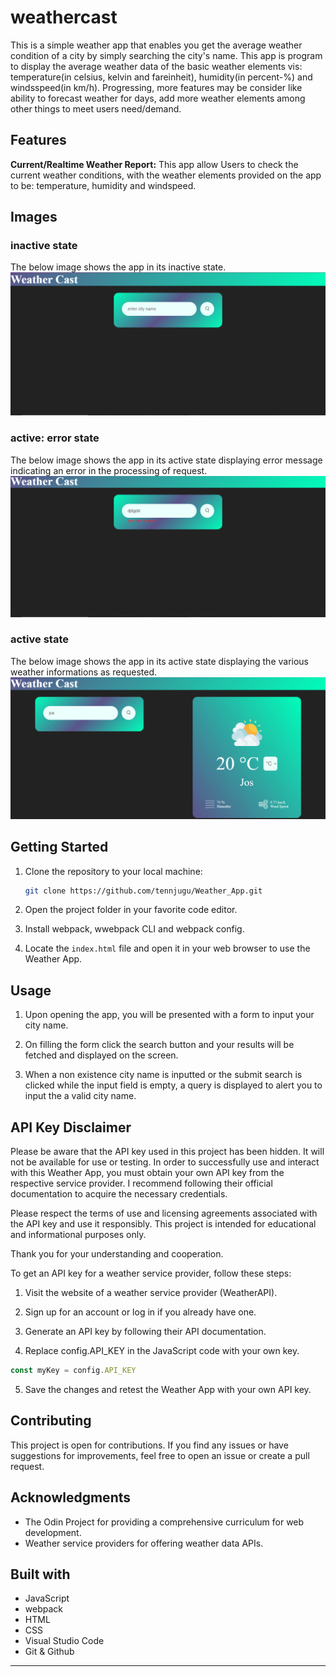 # weathercast
This is a simple weather app that enables you get the average weather condition of a city by simply searching the city's name. This app is program to display the average weather data of the basic weather elements vis: temperature(in celsius, kelvin and fareinheit), humidity(in percent-%) and windsspeed(in km/h).
Progressing, more features may be consider like ability to forecast weather for days, add more weather elements among other things to meet users need/demand.

## Features
**Current/Realtime Weather Report:** This app allow Users to check the current weather conditions, with the weather elements provided on the app to be: temperature, humidity and windspeed.

## Images

### inactive state
The below image shows the app in its inactive state.
![](screenshots/inactive.png)

### active: error state
The below image shows the app in its active state displaying error message indicating an error in the processing of request.
![](screenshots/active_error.png)

### active state
The below image shows the app in its active state displaying the various weather informations as requested.
![](screenshots/active.png)

## Getting Started

1. Clone the repository to your local machine:

   ```bash
   git clone https://github.com/tennjugu/Weather_App.git
   ```

2. Open the project folder in your favorite code editor.

3. Install webpack, wwebpack CLI and webpack config.

4. Locate the `index.html` file and open it in your web browser to use the Weather App.

## Usage

1. Upon opening the app, you will be presented with a form to input your city name.

2. On filling the form click the search button and your results will be fetched and displayed on the screen.

3. When a non existence city name is inputted or the submit search is clicked while the input field is empty, a query is displayed to alert you to input the a valid city name.

## API Key Disclaimer

Please be aware that the API key used in this project has been hidden. It will not be available for use or testing. In order to successfully use and interact with this Weather App, you must obtain your own API key from the respective service provider. I recommend following their official documentation to acquire the necessary credentials.

Please respect the terms of use and licensing agreements associated with the API key and use it responsibly. This project is intended for educational and informational purposes only.

Thank you for your understanding and cooperation.

To get an API key for a weather service provider, follow these steps:

1. Visit the website of a weather service provider (WeatherAPI).

2. Sign up for an account or log in if you already have one.

3. Generate an API key by following their API documentation.

4. Replace config.API_KEY in the JavaScript code with your own key.

```javascript
const myKey = config.API_KEY

```

5. Save the changes and retest the Weather App with your own API key.

## Contributing

This project is open for contributions. If you find any issues or have suggestions for improvements, feel free to open an issue or create a pull request.

## Acknowledgments

- The Odin Project for providing a comprehensive curriculum for web development.
- Weather service providers for offering weather data APIs.

## Built with
- JavaScript
- webpack
- HTML
- CSS
- Visual Studio Code
- Git & Github
---